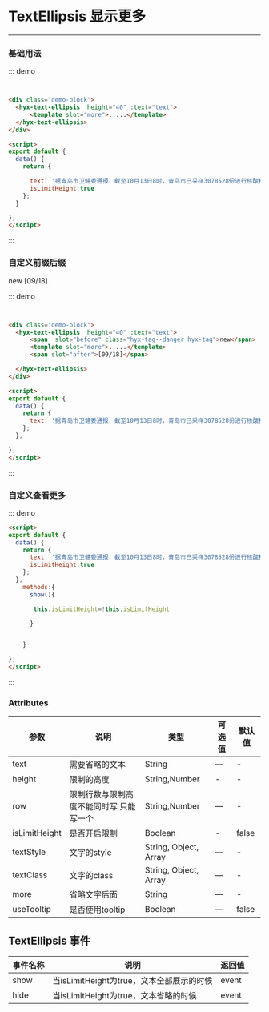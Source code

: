 # TextEllipsis 显示更多
----
### 基础用法
<div class="demo-block">
  <div >
  <hyx-text-ellipsis  height="40" :text="text" :useTooltip="true" >
      <template slot="more" >....</template>
  </hyx-text-ellipsis>
  </div>
</div>

<script>
export default {
  data() {
    return {
      text: '据青岛市卫健委通报，截至10月13日8时，青岛市已采样3078528份进行核酸检测，未发现新增阳性感染者据青岛市卫健委通报，截至10月13日8时，青岛市已采样3078528份进行核酸检测，未发现新增阳性感染者据青岛市卫健委通报，截至10月13日8时，青岛市已采样3078528份进行核酸检测，未发现新增阳性感染者',
      isLimitHeight:true
    };
  },
    methods:{
      show(){

       this.isLimitHeight=!this.isLimitHeight

      }


    }

};
</script>


::: demo
```html


<div class="demo-block">
  <hyx-text-ellipsis  height="40" :text="text">
      <template slot="more">.....</template>
  </hyx-text-ellipsis>
</div>

<script>
export default {
  data() {
    return {

      text: '据青岛市卫健委通报，截至10月13日8时，青岛市已采样3078528份进行核酸检测，未发现新增阳性感染者据青岛市卫健委通报，截至10月13日8时，青岛市已采样3078528份进行核酸检测，未发现新增阳性感染者据青岛市卫健委通报，截至10月13日8时，青岛市已采样3078528份进行核酸检测，未发现新增阳性感染者',
      isLimitHeight:true
    };
  }

};
</script>

```
:::





### 自定义前缀后缀


<div class="demo-block">
  <div >
  <hyx-text-ellipsis  height="40" :text="text">
     <span  slot="before" class="hyx-tag--danger hyx-tag">new</span>
      <template slot="more" >....</template>
      <span slot="after">[09/18]</span>

  </hyx-text-ellipsis>
  </div>
</div>


::: demo
```html


<div class="demo-block">
  <hyx-text-ellipsis  height="40" :text="text">
      <span  slot="before" class="hyx-tag--danger hyx-tag">new</span>
      <template slot="more">.....</template>
      <span slot="after">[09/18]</span>

  </hyx-text-ellipsis>
</div>

<script>
export default {
  data() {
    return {
      text: '据青岛市卫健委通报，截至10月13日8时，青岛市已采样3078528份进行核酸检测，未发现新增阳性感染者据青岛市卫健委通报，截至10月13日8时，青岛市已采样3078528份进行核酸检测，未发现新增阳性感染者据青岛市卫健委通报，截至10月13日8时，青岛市已采样3078528份进行核酸检测，未发现新增阳性感染者'
    };
  },

};
</script>

```
:::


### 自定义查看更多
<div class="demo-block">
  <div >
  <hyx-text-ellipsis :isLimitHeight="isLimitHeight"  height="40" :text="text">
      <template slot="more"  ><span @click="show">{{isLimitHeight?'查看更多':'收起'}}</span></template>
  </hyx-text-ellipsis>
  </div>
</div>


::: demo
```html
<script>
export default {
  data() {
    return {
      text: '据青岛市卫健委通报，截至10月13日8时，青岛市已采样3078528份进行核酸检测，未发现新增阳性感染者据青岛市卫健委通报，截至10月13日8时，青岛市已采样3078528份进行核酸检测，未发现新增阳性感染者据青岛市卫健委通报，截至10月13日8时，青岛市已采样3078528份进行核酸检测，未发现新增阳性感染者',
      isLimitHeight:true
    };
  },
    methods:{
      show(){

       this.isLimitHeight=!this.isLimitHeight

      }


    }

};
</script>
```
:::

### Attributes

| 参数      | 说明          | 类型      | 可选值                           | 默认值  |
|---------- |-------------- |---------- |--------------------------------  |-------- |
| text	 | 需要省略的文本	 | String	 | — | - |
| height | 限制的高度	 | String,Number |  - | - |
| row	 | 限制行数与限制高度不能同时写 只能写一个	 | String,Number | — | - |
| isLimitHeight | 是否开启限制	 | Boolean | - |false|
| textStyle | 文字的style | String, Object, Array | — | - |
| textClass	 | 文字的class | String, Object, Array | — | - |
| more	 | 省略文字后面 | String | — | - |
| useTooltip	 | 是否使用tooltip	 | Boolean | — | false |



## TextEllipsis 事件

| 事件名称      | 说明          | 返回值  |
|---------- |-------------- |---------- |
| show | 当isLimitHeight为true，文本全部展示的时候 | event |
| hide | 当isLimitHeight为true，文本省略的时候 | event |


